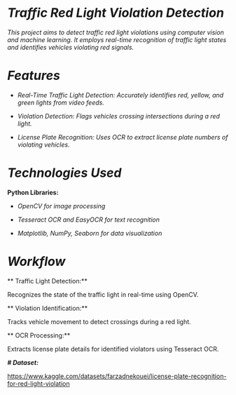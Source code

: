 # _**Traffic Red Light Violation Detection**_

_This project aims to detect traffic red light violations using computer vision and machine learning. It employs real-time recognition of traffic light states and identifies vehicles violating red signals._

# _**Features**_

* _Real-Time Traffic Light Detection: Accurately identifies red, yellow, and green lights from video feeds._

* _Violation Detection: Flags vehicles crossing intersections during a red light._

* _License Plate Recognition: Uses OCR to extract license plate numbers of violating vehicles._

# _**Technologies Used**_

**Python Libraries:**

* _OpenCV for image processing_

* _Tesseract OCR and EasyOCR for text recognition_

* _Matplotlib, NumPy, Seaborn for data visualization_


# _Workflow_

** Traffic Light Detection:**

Recognizes the state of the traffic light in real-time using OpenCV.

** Violation Identification:**

Tracks vehicle movement to detect crossings during a red light.

** OCR Processing:**

Extracts license plate details for identified violators using Tesseract OCR.

_**# Dataset:**_

https://www.kaggle.com/datasets/farzadnekouei/license-plate-recognition-for-red-light-violation


